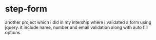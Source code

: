 # step-form
another project which i did in my intership where i validated a form using jquery. it include name, number and email validation along with auto fill options 
